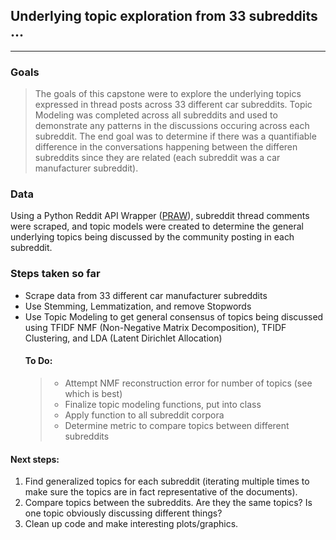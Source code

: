 ## Underlying topic exploration from 33 subreddits ... 
---

### Goals
> The goals of this capstone were to explore the underlying topics expressed in thread posts across 33 different car subreddits. Topic Modeling was completed across all subreddits and used to demonstrate any patterns in the discussions occuring across each subreddit. The end goal was to determine if there was a quantifiable difference in the conversations happening between the differen subreddits since they are related (each subreddit was a car manufacturer subreddit).

### Data
Using a Python Reddit API Wrapper ([PRAW](https://praw.readthedocs.io/en/latest/)), subreddit thread comments were scraped, and topic models were created to determine the general underlying topics being discussed by the community posting in each subreddit.

### Steps taken so far
* Scrape data from 33 different car manufacturer subreddits
* Use Stemming, Lemmatization, and remove Stopwords
* Use Topic Modeling to get general consensus of topics being discussed using TFIDF NMF (Non-Negative Matrix Decomposition), TFIDF Clustering, and LDA (Latent Dirichlet Allocation)
  #### To Do:
  > * Attempt NMF reconstruction error for number of topics (see which is best)
  > * Finalize topic modeling functions, put into class
  > * Apply function to all subreddit corpora
  > * Determine metric to compare topics between different subreddits
  


#### Next steps:
1. Find generalized topics for each subreddit (iterating multiple times to make sure the topics are in fact representative of the documents). 
2. Compare topics between the subreddits. Are they the same topics? Is one topic obviously discussing different things?
3. Clean up code and make interesting plots/graphics.
